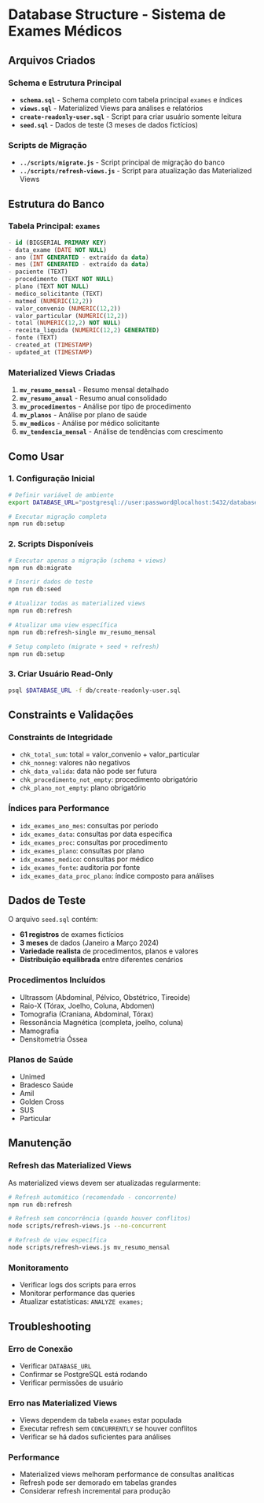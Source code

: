# Database Structure - Sistema de Exames Médicos

## Arquivos Criados

### Schema e Estrutura Principal
- **`schema.sql`** - Schema completo com tabela principal `exames` e índices
- **`views.sql`** - Materialized Views para análises e relatórios
- **`create-readonly-user.sql`** - Script para criar usuário somente leitura
- **`seed.sql`** - Dados de teste (3 meses de dados fictícios)

### Scripts de Migração
- **`../scripts/migrate.js`** - Script principal de migração do banco
- **`../scripts/refresh-views.js`** - Script para atualização das Materialized Views

## Estrutura do Banco

### Tabela Principal: `exames`
```sql
- id (BIGSERIAL PRIMARY KEY)
- data_exame (DATE NOT NULL)
- ano (INT GENERATED - extraído da data)
- mes (INT GENERATED - extraído da data) 
- paciente (TEXT)
- procedimento (TEXT NOT NULL)
- plano (TEXT NOT NULL)
- medico_solicitante (TEXT)
- matmed (NUMERIC(12,2))
- valor_convenio (NUMERIC(12,2))
- valor_particular (NUMERIC(12,2))
- total (NUMERIC(12,2) NOT NULL)
- receita_liquida (NUMERIC(12,2) GENERATED)
- fonte (TEXT)
- created_at (TIMESTAMP)
- updated_at (TIMESTAMP)
```

### Materialized Views Criadas
1. **`mv_resumo_mensal`** - Resumo mensal detalhado
2. **`mv_resumo_anual`** - Resumo anual consolidado
3. **`mv_procedimentos`** - Análise por tipo de procedimento
4. **`mv_planos`** - Análise por plano de saúde
5. **`mv_medicos`** - Análise por médico solicitante
6. **`mv_tendencia_mensal`** - Análise de tendências com crescimento

## Como Usar

### 1. Configuração Inicial
```bash
# Definir variável de ambiente
export DATABASE_URL="postgresql://user:password@localhost:5432/database"

# Executar migração completa
npm run db:setup
```

### 2. Scripts Disponíveis
```bash
# Executar apenas a migração (schema + views)
npm run db:migrate

# Inserir dados de teste
npm run db:seed

# Atualizar todas as materialized views
npm run db:refresh

# Atualizar uma view específica
npm run db:refresh-single mv_resumo_mensal

# Setup completo (migrate + seed + refresh)
npm run db:setup
```

### 3. Criar Usuário Read-Only
```bash
psql $DATABASE_URL -f db/create-readonly-user.sql
```

## Constraints e Validações

### Constraints de Integridade
- `chk_total_sum`: total = valor_convenio + valor_particular
- `chk_nonneg`: valores não negativos
- `chk_data_valida`: data não pode ser futura
- `chk_procedimento_not_empty`: procedimento obrigatório
- `chk_plano_not_empty`: plano obrigatório

### Índices para Performance
- `idx_exames_ano_mes`: consultas por período
- `idx_exames_data`: consultas por data específica
- `idx_exames_proc`: consultas por procedimento
- `idx_exames_plano`: consultas por plano
- `idx_exames_medico`: consultas por médico
- `idx_exames_fonte`: auditoria por fonte
- `idx_exames_data_proc_plano`: índice composto para análises

## Dados de Teste

O arquivo `seed.sql` contém:
- **61 registros** de exames fictícios
- **3 meses** de dados (Janeiro a Março 2024)
- **Variedade realista** de procedimentos, planos e valores
- **Distribuição equilibrada** entre diferentes cenários

### Procedimentos Incluídos
- Ultrassom (Abdominal, Pélvico, Obstétrico, Tireoide)
- Raio-X (Tórax, Joelho, Coluna, Abdomen)
- Tomografia (Craniana, Abdominal, Tórax)
- Ressonância Magnética (completa, joelho, coluna)
- Mamografia
- Densitometria Óssea

### Planos de Saúde
- Unimed
- Bradesco Saúde  
- Amil
- Golden Cross
- SUS
- Particular

## Manutenção

### Refresh das Materialized Views
As materialized views devem ser atualizadas regularmente:

```bash
# Refresh automático (recomendado - concorrente)
npm run db:refresh

# Refresh sem concorrência (quando houver conflitos)
node scripts/refresh-views.js --no-concurrent

# Refresh de view específica
node scripts/refresh-views.js mv_resumo_mensal
```

### Monitoramento
- Verificar logs dos scripts para erros
- Monitorar performance das queries
- Atualizar estatísticas: `ANALYZE exames;`

## Troubleshooting

### Erro de Conexão
- Verificar `DATABASE_URL`
- Confirmar se PostgreSQL está rodando
- Verificar permissões de usuário

### Erro nas Materialized Views
- Views dependem da tabela `exames` estar populada
- Executar refresh sem `CONCURRENTLY` se houver conflitos
- Verificar se há dados suficientes para análises

### Performance
- Materialized views melhoram performance de consultas analíticas
- Refresh pode ser demorado em tabelas grandes
- Considerar refresh incremental para produção